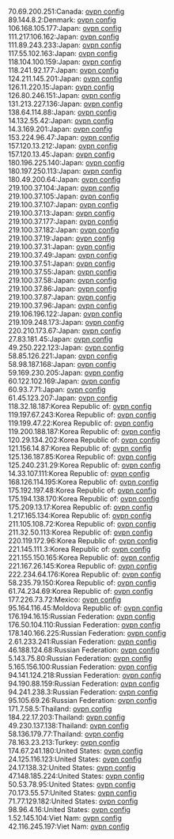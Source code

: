 70.69.200.251:Canada: [ovpn config](vpn/70_69_200_251.ovpn)  
89.144.8.2:Denmark: [ovpn config](vpn/89_144_8_2.ovpn)  
106.168.105.177:Japan: [ovpn config](vpn/106_168_105_177.ovpn)  
111.217.106.162:Japan: [ovpn config](vpn/111_217_106_162.ovpn)  
111.89.243.233:Japan: [ovpn config](vpn/111_89_243_233.ovpn)  
117.55.102.163:Japan: [ovpn config](vpn/117_55_102_163.ovpn)  
118.104.100.159:Japan: [ovpn config](vpn/118_104_100_159.ovpn)  
118.241.92.177:Japan: [ovpn config](vpn/118_241_92_177.ovpn)  
124.211.145.201:Japan: [ovpn config](vpn/124_211_145_201.ovpn)  
126.11.220.15:Japan: [ovpn config](vpn/126_11_220_15.ovpn)  
126.80.246.151:Japan: [ovpn config](vpn/126_80_246_151.ovpn)  
131.213.227.136:Japan: [ovpn config](vpn/131_213_227_136.ovpn)  
138.64.114.88:Japan: [ovpn config](vpn/138_64_114_88.ovpn)  
14.132.55.42:Japan: [ovpn config](vpn/14_132_55_42.ovpn)  
14.3.169.201:Japan: [ovpn config](vpn/14_3_169_201.ovpn)  
153.224.96.47:Japan: [ovpn config](vpn/153_224_96_47.ovpn)  
157.120.13.212:Japan: [ovpn config](vpn/157_120_13_212.ovpn)  
157.120.13.45:Japan: [ovpn config](vpn/157_120_13_45.ovpn)  
180.196.225.140:Japan: [ovpn config](vpn/180_196_225_140.ovpn)  
180.197.250.113:Japan: [ovpn config](vpn/180_197_250_113.ovpn)  
180.49.200.64:Japan: [ovpn config](vpn/180_49_200_64.ovpn)  
219.100.37.104:Japan: [ovpn config](vpn/219_100_37_104.ovpn)  
219.100.37.105:Japan: [ovpn config](vpn/219_100_37_105.ovpn)  
219.100.37.107:Japan: [ovpn config](vpn/219_100_37_107.ovpn)  
219.100.37.13:Japan: [ovpn config](vpn/219_100_37_13.ovpn)  
219.100.37.177:Japan: [ovpn config](vpn/219_100_37_177.ovpn)  
219.100.37.182:Japan: [ovpn config](vpn/219_100_37_182.ovpn)  
219.100.37.19:Japan: [ovpn config](vpn/219_100_37_19.ovpn)  
219.100.37.31:Japan: [ovpn config](vpn/219_100_37_31.ovpn)  
219.100.37.49:Japan: [ovpn config](vpn/219_100_37_49.ovpn)  
219.100.37.51:Japan: [ovpn config](vpn/219_100_37_51.ovpn)  
219.100.37.55:Japan: [ovpn config](vpn/219_100_37_55.ovpn)  
219.100.37.58:Japan: [ovpn config](vpn/219_100_37_58.ovpn)  
219.100.37.86:Japan: [ovpn config](vpn/219_100_37_86.ovpn)  
219.100.37.87:Japan: [ovpn config](vpn/219_100_37_87.ovpn)  
219.100.37.96:Japan: [ovpn config](vpn/219_100_37_96.ovpn)  
219.106.196.122:Japan: [ovpn config](vpn/219_106_196_122.ovpn)  
219.109.248.173:Japan: [ovpn config](vpn/219_109_248_173.ovpn)  
220.210.173.67:Japan: [ovpn config](vpn/220_210_173_67.ovpn)  
27.83.181.45:Japan: [ovpn config](vpn/27_83_181_45.ovpn)  
49.250.222.123:Japan: [ovpn config](vpn/49_250_222_123.ovpn)  
58.85.126.221:Japan: [ovpn config](vpn/58_85_126_221.ovpn)  
58.98.187.168:Japan: [ovpn config](vpn/58_98_187_168.ovpn)  
59.169.230.205:Japan: [ovpn config](vpn/59_169_230_205.ovpn)  
60.122.102.169:Japan: [ovpn config](vpn/60_122_102_169.ovpn)  
60.93.7.71:Japan: [ovpn config](vpn/60_93_7_71.ovpn)  
61.45.123.207:Japan: [ovpn config](vpn/61_45_123_207.ovpn)  
118.32.18.187:Korea Republic of: [ovpn config](vpn/118_32_18_187.ovpn)  
119.197.67.243:Korea Republic of: [ovpn config](vpn/119_197_67_243.ovpn)  
119.199.47.22:Korea Republic of: [ovpn config](vpn/119_199_47_22.ovpn)  
119.200.188.187:Korea Republic of: [ovpn config](vpn/119_200_188_187.ovpn)  
120.29.134.202:Korea Republic of: [ovpn config](vpn/120_29_134_202.ovpn)  
121.156.14.87:Korea Republic of: [ovpn config](vpn/121_156_14_87.ovpn)  
125.136.187.85:Korea Republic of: [ovpn config](vpn/125_136_187_85.ovpn)  
125.240.231.29:Korea Republic of: [ovpn config](vpn/125_240_231_29.ovpn)  
14.33.107.111:Korea Republic of: [ovpn config](vpn/14_33_107_111.ovpn)  
168.126.114.195:Korea Republic of: [ovpn config](vpn/168_126_114_195.ovpn)  
175.192.197.48:Korea Republic of: [ovpn config](vpn/175_192_197_48.ovpn)  
175.194.138.170:Korea Republic of: [ovpn config](vpn/175_194_138_170.ovpn)  
175.209.13.17:Korea Republic of: [ovpn config](vpn/175_209_13_17.ovpn)  
1.217.165.134:Korea Republic of: [ovpn config](vpn/1_217_165_134.ovpn)  
211.105.108.72:Korea Republic of: [ovpn config](vpn/211_105_108_72.ovpn)  
211.32.50.113:Korea Republic of: [ovpn config](vpn/211_32_50_113.ovpn)  
220.119.172.96:Korea Republic of: [ovpn config](vpn/220_119_172_96.ovpn)  
221.145.111.3:Korea Republic of: [ovpn config](vpn/221_145_111_3.ovpn)  
221.155.150.165:Korea Republic of: [ovpn config](vpn/221_155_150_165.ovpn)  
221.167.26.145:Korea Republic of: [ovpn config](vpn/221_167_26_145.ovpn)  
222.234.64.176:Korea Republic of: [ovpn config](vpn/222_234_64_176.ovpn)  
58.235.79.150:Korea Republic of: [ovpn config](vpn/58_235_79_150.ovpn)  
61.74.234.69:Korea Republic of: [ovpn config](vpn/61_74_234_69.ovpn)  
177.226.73.72:Mexico: [ovpn config](vpn/177_226_73_72.ovpn)  
95.164.116.45:Moldova Republic of: [ovpn config](vpn/95_164_116_45.ovpn)  
176.194.16.15:Russian Federation: [ovpn config](vpn/176_194_16_15.ovpn)  
176.50.104.110:Russian Federation: [ovpn config](vpn/176_50_104_110.ovpn)  
178.140.166.225:Russian Federation: [ovpn config](vpn/178_140_166_225.ovpn)  
2.61.233.241:Russian Federation: [ovpn config](vpn/2_61_233_241.ovpn)  
46.188.124.68:Russian Federation: [ovpn config](vpn/46_188_124_68.ovpn)  
5.143.75.80:Russian Federation: [ovpn config](vpn/5_143_75_80.ovpn)  
5.165.156.100:Russian Federation: [ovpn config](vpn/5_165_156_100.ovpn)  
94.141.124.218:Russian Federation: [ovpn config](vpn/94_141_124_218.ovpn)  
94.190.88.159:Russian Federation: [ovpn config](vpn/94_190_88_159.ovpn)  
94.241.238.3:Russian Federation: [ovpn config](vpn/94_241_238_3.ovpn)  
95.105.69.26:Russian Federation: [ovpn config](vpn/95_105_69_26.ovpn)  
171.7.58.5:Thailand: [ovpn config](vpn/171_7_58_5.ovpn)  
184.22.17.203:Thailand: [ovpn config](vpn/184_22_17_203.ovpn)  
49.230.137.138:Thailand: [ovpn config](vpn/49_230_137_138.ovpn)  
58.136.179.77:Thailand: [ovpn config](vpn/58_136_179_77.ovpn)  
78.163.23.213:Turkey: [ovpn config](vpn/78_163_23_213.ovpn)  
174.67.241.180:United States: [ovpn config](vpn/174_67_241_180.ovpn)  
24.125.116.123:United States: [ovpn config](vpn/24_125_116_123.ovpn)  
24.17.138.32:United States: [ovpn config](vpn/24_17_138_32.ovpn)  
47.148.185.224:United States: [ovpn config](vpn/47_148_185_224.ovpn)  
50.53.78.95:United States: [ovpn config](vpn/50_53_78_95.ovpn)  
70.173.55.57:United States: [ovpn config](vpn/70_173_55_57.ovpn)  
71.77.129.182:United States: [ovpn config](vpn/71_77_129_182.ovpn)  
98.96.4.16:United States: [ovpn config](vpn/98_96_4_16.ovpn)  
1.52.145.104:Viet Nam: [ovpn config](vpn/1_52_145_104.ovpn)  
42.116.245.197:Viet Nam: [ovpn config](vpn/42_116_245_197.ovpn)  
